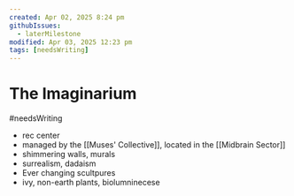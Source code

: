 ```yaml
---
created: Apr 02, 2025 8:24 pm
githubIssues:
  - laterMilestone
modified: Apr 03, 2025 12:23 pm
tags: [needsWriting]
---
```


# The Imaginarium

#needsWriting 

- rec center
- managed by the [[Muses' Collective]], located in the [[Midbrain Sector]]
- shimmering walls, murals
- surrealism, dadaism
- Ever changing scultpures
- ivy, non-earth plants, biolumninecese
